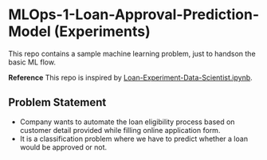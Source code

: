 # MLOps-1-Loan-Approval-Prediction-Model (Experiments)
This repo contains a sample machine learning problem, just to handson the basic ML flow. 

**Reference**
This repo is inspired by [Loan-Experiment-Data-Scientist.ipynb](https://github.com/manifoldailearning/Complete-MLOps-BootCamp/tree/main/Packaging-ML-Model/Experiments).

## Problem Statement
- Company wants to automate the loan eligibility process based on customer detail provided while filling online application form.
- It is a classification problem where we have to predict whether a loan would be approved or not.
